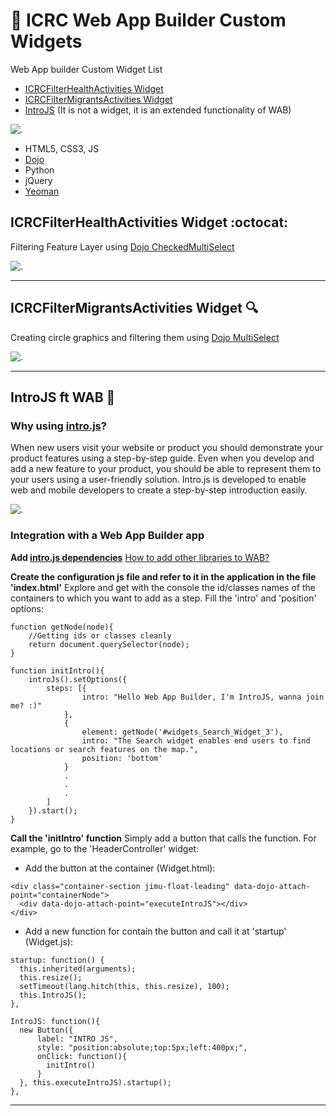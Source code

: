 # :hospital: ICRC Web App Builder Custom Widgets

Web App builder Custom Widget List
- [ICRCFilterHealthActivities Widget](https://github.com/GISupportICRC/Web-App-Builder-Custom-Widgets#filter-widget-octocat)
- [ICRCFilterMigrantsActivities Widget](https://github.com/GISupportICRC/Web-App-Builder-Custom-Widgets/blob/master/README.md#icrcfiltermigrantsactivities-widget-mag)
- [IntroJS](https://github.com/GISupportICRC/Web-App-Builder-Custom-Widgets/blob/master/README.md#introjs-ft-wab-dizzy) (It is not a widget, it is an extended functionality of WAB) 


![.](https://icrc.maps.arcgis.com/sharing/rest/content/items/2cc6d61911724a3c835427436540bb32/data)
- HTML5, CSS3, JS
- [Dojo](https://dojotoolkit.org/reference-guide/1.10/dijit/index.html)
- Python
- jQuery
- [Yeoman](https://github.com/Esri/generator-esri-appbuilder-js) 


## ICRCFilterHealthActivities Widget :octocat:

Filtering Feature Layer using [Dojo CheckedMultiSelect](https://dojotoolkit.org/reference-guide/1.10/dojox/form/CheckedMultiSelect.html)

![.](https://icrc.maps.arcgis.com/sharing/rest/content/items/c5492ca6217041909d5a9023644f12e2/data)

***

## ICRCFilterMigrantsActivities Widget :mag:

Creating circle graphics and filtering them using [Dojo MultiSelect](https://dojotoolkit.org/reference-guide/1.10/dijit/form/MultiSelect.html)

![.](https://icrc.maps.arcgis.com/sharing/rest/content/items/0420817bc78a4f4f817533fbba189de4/data)

***

## IntroJS ft WAB :dizzy: 
### Why using [intro.js](https://introjs.com/)?
When new users visit your website or product you should demonstrate your product features using a step-by-step guide. Even when you develop and add a new feature to your product, you should be able to represent them to your users using a user-friendly solution. Intro.js is developed to enable web and mobile developers to create a step-by-step introduction easily.

![.](http://adri2c.maps.arcgis.com/sharing/rest/content/items/486a97c81a394212b4a059c80667f275/data)

### Integration with a Web App Builder app

**Add [intro.js dependencies](https://github.com/usablica/intro.js/#introjs-v290)** [How to add other libraries to WAB?](https://developers.arcgis.com/web-appbuilder/sample-code/add-a-third-party-library.htm)

**Create the configuration js file and refer to it in the application in the file 'index.html'**
Explore and get with the console the id/classes names of the containers to which you want to add as a step. Fill the 'intro' and 'position' options:
```
function getNode(node){
    //Getting ids or classes cleanly
    return document.querySelector(node);
}

function initIntro(){
    introJs().setOptions({
        steps: [{
                intro: "Hello Web App Builder, I'm IntroJS, wanna join me? :)"
            },
            {
                element: getNode('#widgets_Search_Widget_3'),
                intro: "The Search widget enables end users to find locations or search features on the map.",
                position: 'bottom'
            }
            .
            .
            .
        ]
    }).start();
}
```
**Call the 'initIntro' function**
Simply add a button that calls the function. For example, go to the 'HeaderController' widget:

- Add the button at the container (Widget.html):

```
<div class="container-section jimu-float-leading" data-dojo-attach-point="containerNode">
  <div data-dojo-attach-point="executeIntroJS"></div>
</div>
```

- Add a new function for contain the button and call it at 'startup' (Widget.js):

```
startup: function() {
  this.inherited(arguments);
  this.resize();
  setTimeout(lang.hitch(this, this.resize), 100);
  this.IntroJS();
},

IntroJS: function(){
  new Button({
      label: "INTRO JS",
      style: "position:absolute;top:5px;left:400px;",
      onClick: function(){
        initIntro()
      }
  }, this.executeIntroJS).startup();
},

```


***


